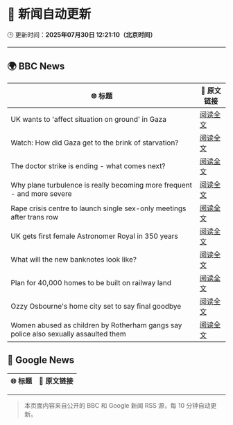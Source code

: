 # 🧠 新闻自动更新

🕒 更新时间：**2025年07月30日 12:21:10（北京时间）**

---

## 🌍 BBC News

| 🌐 标题 | 🔗 原文链接 |
|--------|-------------|
| UK wants to 'affect situation on ground' in Gaza | [阅读全文](https://www.bbc.com/news/articles/c23p8gl05r2o?at_medium=RSS&at_campaign=rss) |
| Watch: How did Gaza get to the brink of starvation? | [阅读全文](https://www.bbc.com/news/videos/cjey0v4xjz9o?at_medium=RSS&at_campaign=rss) |
| The doctor strike is ending - what comes next? | [阅读全文](https://www.bbc.com/news/articles/c4glxxxj3e0o?at_medium=RSS&at_campaign=rss) |
| Why plane turbulence is really becoming more frequent - and more severe | [阅读全文](https://www.bbc.com/news/articles/ckgy7jx082ro?at_medium=RSS&at_campaign=rss) |
| Rape crisis centre to launch single sex-only meetings after trans row | [阅读全文](https://www.bbc.com/news/articles/cvgp558qkz0o?at_medium=RSS&at_campaign=rss) |
| UK gets first female Astronomer Royal in 350 years | [阅读全文](https://www.bbc.com/news/articles/c741lll88q5o?at_medium=RSS&at_campaign=rss) |
| What will the new banknotes look like? | [阅读全文](https://www.bbc.com/news/articles/ckgy7j02xzro?at_medium=RSS&at_campaign=rss) |
| Plan for 40,000 homes to be built on railway land | [阅读全文](https://www.bbc.com/news/articles/cgqny1jw7peo?at_medium=RSS&at_campaign=rss) |
| Ozzy Osbourne's home city set to say final goodbye | [阅读全文](https://www.bbc.com/news/articles/c3v3lle5z3wo?at_medium=RSS&at_campaign=rss) |
| Women abused as children by Rotherham gangs say police also sexually assaulted them | [阅读全文](https://www.bbc.com/news/articles/cn9y0lvpyqvo?at_medium=RSS&at_campaign=rss) |

## 📰 Google News

| 🌐 标题 | 🔗 原文链接 |
|--------|-------------|

---
> 本页面内容来自公开的 BBC 和 Google 新闻 RSS 源，每 10 分钟自动更新。